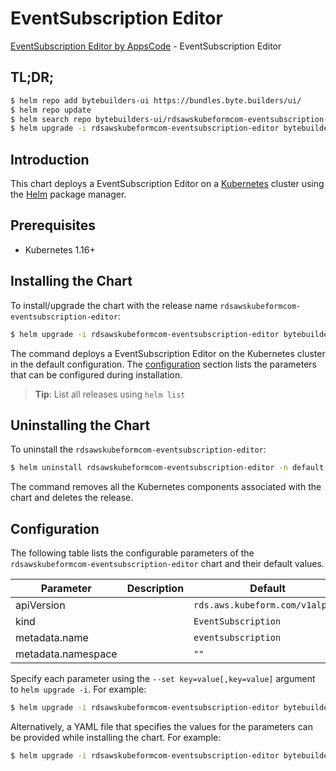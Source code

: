 # EventSubscription Editor

[EventSubscription Editor by AppsCode](https://byte.builders) - EventSubscription Editor

## TL;DR;

```bash
$ helm repo add bytebuilders-ui https://bundles.byte.builders/ui/
$ helm repo update
$ helm search repo bytebuilders-ui/rdsawskubeformcom-eventsubscription-editor --version=v0.4.16
$ helm upgrade -i rdsawskubeformcom-eventsubscription-editor bytebuilders-ui/rdsawskubeformcom-eventsubscription-editor -n default --create-namespace --version=v0.4.16
```

## Introduction

This chart deploys a EventSubscription Editor on a [Kubernetes](http://kubernetes.io) cluster using the [Helm](https://helm.sh) package manager.

## Prerequisites

- Kubernetes 1.16+

## Installing the Chart

To install/upgrade the chart with the release name `rdsawskubeformcom-eventsubscription-editor`:

```bash
$ helm upgrade -i rdsawskubeformcom-eventsubscription-editor bytebuilders-ui/rdsawskubeformcom-eventsubscription-editor -n default --create-namespace --version=v0.4.16
```

The command deploys a EventSubscription Editor on the Kubernetes cluster in the default configuration. The [configuration](#configuration) section lists the parameters that can be configured during installation.

> **Tip**: List all releases using `helm list`

## Uninstalling the Chart

To uninstall the `rdsawskubeformcom-eventsubscription-editor`:

```bash
$ helm uninstall rdsawskubeformcom-eventsubscription-editor -n default
```

The command removes all the Kubernetes components associated with the chart and deletes the release.

## Configuration

The following table lists the configurable parameters of the `rdsawskubeformcom-eventsubscription-editor` chart and their default values.

|     Parameter      | Description |                  Default                   |
|--------------------|-------------|--------------------------------------------|
| apiVersion         |             | <code>rds.aws.kubeform.com/v1alpha1</code> |
| kind               |             | <code>EventSubscription</code>             |
| metadata.name      |             | <code>eventsubscription</code>             |
| metadata.namespace |             | <code>""</code>                            |


Specify each parameter using the `--set key=value[,key=value]` argument to `helm upgrade -i`. For example:

```bash
$ helm upgrade -i rdsawskubeformcom-eventsubscription-editor bytebuilders-ui/rdsawskubeformcom-eventsubscription-editor -n default --create-namespace --version=v0.4.16 --set apiVersion=rds.aws.kubeform.com/v1alpha1
```

Alternatively, a YAML file that specifies the values for the parameters can be provided while
installing the chart. For example:

```bash
$ helm upgrade -i rdsawskubeformcom-eventsubscription-editor bytebuilders-ui/rdsawskubeformcom-eventsubscription-editor -n default --create-namespace --version=v0.4.16 --values values.yaml
```
